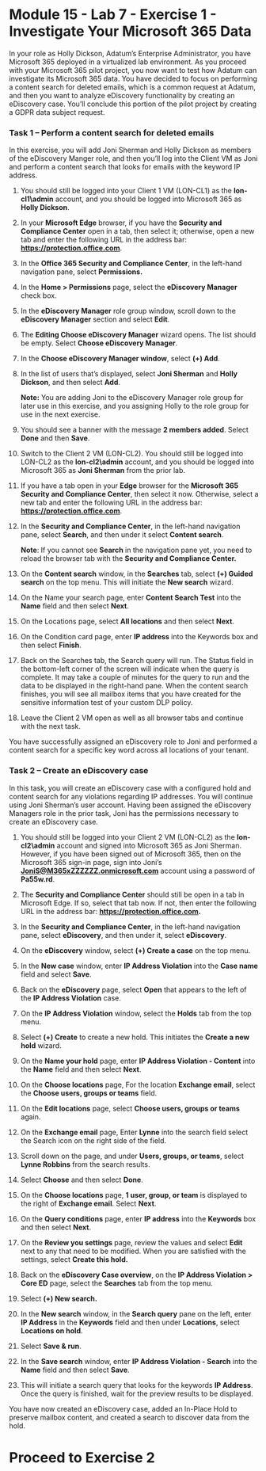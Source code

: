 # Module 15 - Lab 7 - Exercise 1 - Investigate Your Microsoft 365 Data


In your role as Holly Dickson, Adatum’s Enterprise Administrator, you have Microsoft 365 deployed in a virtualized lab environment. As you proceed with your Microsoft 365 pilot project, you now want to test how Adatum can investigate its Microsoft 365 data. You have decided to focus on performing a content search for deleted emails, which is a common request at Adatum, and then you want to analyze eDiscovery functionality by creating an eDiscovery case. You’ll conclude this portion of the pilot project by creating a GDPR data subject request.

### Task 1 – Perform a content search for deleted emails

In this exercise, you will add Joni Sherman and Holly Dickson as members of the eDiscovery Manger role, and then you’ll log into the Client VM as Joni and perform a content search that looks for emails with the keyword IP address.

1. You should still be logged into your Client 1 VM (LON-CL1) as the **lon-cl1\admin** account, and you should be logged into Microsoft 365 as **Holly Dickson**. 

2. In your **Microsoft Edge** browser, if you have the **Security and Compliance Center** open in a tab, then select it; otherwise, open a new tab and enter the following URL in the address bar: **https://protection.office.com**.

3. In the **Office 365 Security and Compliance Center**, in the left-hand navigation pane, select **Permissions.**

4. In the **Home &gt; Permissions** page, select the **eDiscovery Manager** check box.

5. In the **eDiscovery Manager** role group window, scroll down to the **eDiscovery Manager** section and select **Edit**.

6. The **Editing Choose eDiscovery Manager** wizard opens. The list should be empty. Select **Choose eDiscovery Manager**.

7. In the **Choose eDiscovery Manager window**, select **(+) Add**.

8. In the list of users that’s displayed, select **Joni Sherman** and **Holly Dickson**, and then select **Add**.  <br/>

    ‎**Note:** You are adding Joni to the eDiscovery Manager role group for later use in this exercise, and you assigning Holly to the role group for use in the next exercise.

9. You should see a banner with the message **2 members added**. Select **Done** and then **Save**.

10. Switch to the Client 2 VM (LON-CL2). You should still be logged into LON-CL2 as the **lon-cl2\admin** account, and you should be logged into Microsoft 365 as **Joni Sherman** from the prior lab. 

11. If you have a tab open in your **Edge** browser for the **Microsoft 365 Security and Compliance Center**, then select it now. Otherwise, select a new tab and enter the following URL in the address bar: **https://protection.office.com**.

12. In the **Security and Compliance Center**, in the left-hand navigation pane, select **Search**, and then under it select **Content search**.  <br/>

    ‎**Note**: If you cannot see **Search** in the navigation pane yet, you need to reload the browser tab with the **Security and Compliance Center.**

13. On the **Content search** window, in the **Searches** tab, select **(+) Guided search** on the top menu. This will initiate the **New search** wizard.

14. On the Name your search page, enter **Content Search Test** into the **Name** field and then select **Next**.

15. On the Locations page, select **All locations** and then select **Next**.

16. On the Condition card page, enter **IP address** into the Keywords box and then select **Finish**.

17. Back on the Searches tab, the Search query will run. The Status field in the bottom-left corner of the screen will indicate when the query is complete. It may take a couple of minutes for the query to run and the data to be displayed in the right-hand pane. When the content search finishes, you will see all mailbox items that you have created for the sensitive information test of your custom DLP policy. 

18. Leave the Client 2 VM open as well as all browser tabs and continue with the next task.

You have successfully assigned an eDiscovery role to Joni and performed a content search for a specific key word across all locations of your tenant.

 

### Task 2 – Create an eDiscovery case

In this task, you will create an eDiscovery case with a configured hold and content search for any violations regarding IP addresses. You will continue using Joni Sherman’s user account. Having been assigned the eDiscovery Managers role in the prior task, Joni has the permissions necessary to create an eDiscovery case.

1. You should still be logged into your Client 2 VM (LON-CL2) as the **lon-cl2\admin** account and signed into Microsoft 365 as Joni Sherman. However, if you have been signed out of Microsoft 365, then on the Microsoft 365 sign-in page, sign into Joni’s **JoniS@M365xZZZZZZ.onmicrosoft.com** account using a password of **Pa55w.rd**.

2. The **Security and Compliance Center** should still be open in a tab in Microsoft Edge. If so, select that tab now. If not, then enter the following URL in the address bar: **https://protection.office.com.** 

3. In the **Security and Compliance Center**, in the left-hand navigation pane, select **eDiscovery**, and then under it, select **eDiscovery**.

4. On the **eDiscovery** window, select **(+) Create a case** on the top menu.

5. In the **New case** window, enter **IP Address Violation** into the **Case name** field and select **Save**.

6. Back on the **eDiscovery** page, select **Open** that appears to the left of the **IP Address Violation** case.

7. On the **IP Address Violation** window, select the **Holds** tab from the top menu.

8. Select **(+) Create** to create a new hold. This initiates the **Create a new hold** wizard.

9. On the **Name your hold** page, enter **IP Address Violation - Content** into the **Name** field and then select **Next**.

10. On the **Choose locations** page, For the location **Exchange email**, select the **Choose users, groups or teams** field.

11. On the **Edit locations** page, select **Choose users, groups or teams** again.

12. On the **Exchange email** page, Enter **Lynne** into the search field select the Search icon on the right side of the field. 

13. Scroll down on the page, and under **Users, groups, or teams**, select **Lynne Robbins** from the search results.

14. Select **Choose** and then select **Done**.

15. On the **Choose locations** page, **1 user, group, or team** is displayed to the right of **Exchange email**. Select **Next**.

16. On the **Query conditions** page, enter **IP address** into the **Keywords** box and then select **Next**.

17. On the **Review you settings** page, review the values and select **Edit** next to any that need to be modified. When you are satisfied with the settings, select **Create this hold.**

18. Back on the **eDiscovery Case overview**, on the **IP Address Violation &gt; Core ED** page, select the **Searches** tab from the top menu.

19. Select **(+) New search.** 

20. In the **New search** window, in the **Search query** pane on the left, enter **IP Address** in the **Keywords** field and then under **Locations**, select **Locations on hold**.

21. Select **Save &amp; run**.

22. In the **Save search** window, enter **IP Address Violation - Search** into the **Name** field and then select **Save**.

23. This will initiate a search query that looks for the keywords **IP Address**. Once the query is finished, wait for the preview results to be displayed. 

You have now created an eDiscovery case, added an In-Place Hold to preserve mailbox content, and created a search to discover data from the hold.


# Proceed to Exercise 2